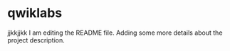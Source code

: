 # qwiklabs
jjkkjjkk
I am editing the README file. Adding some more details about the project description.
